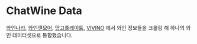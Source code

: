 # ChatWine Data

[와인나라](https://www.winenara.com/), [와인앤모어](https://www.wineandmore.co.kr/), [망고플레이트](https://www.mangoplate.com/), [VIVINO](https://www.vivino.com/) 에서 와인 정보들을 크롤링 해 하나의 와인 데이터셋으로 통합했습니다.